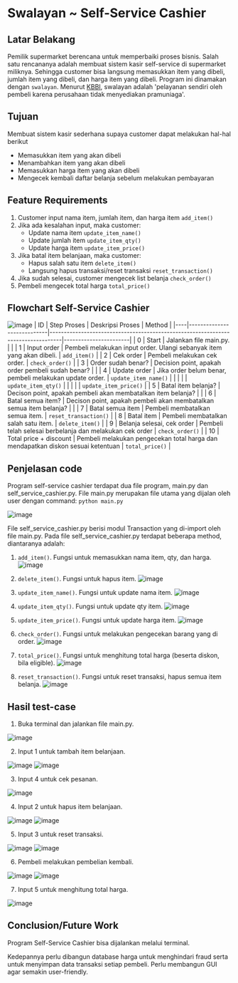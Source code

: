 # Swalayan ~ Self-Service Cashier

## Latar Belakang

Pemilik supermarket berencana untuk memperbaiki proses bisnis. Salah satu rencananya adalah membuat sistem kasir self-service di supermarket miliknya. Sehingga customer bisa langsung memasukkan item yang dibeli, jumlah item yang dibeli, dan harga item yang dibeli. 
Program ini dinamakan dengan `swalayan`. Menurut [KBBI](https://kbbi.kemdikbud.go.id/entri/swalayan), swalayan adalah 'pelayanan sendiri oleh pembeli karena perusahaan tidak menyediakan pramuniaga'.

## Tujuan

Membuat sistem kasir sederhana supaya customer dapat melakukan hal-hal berikut
* Memasukkan item yang akan dibeli
* Menambahkan item yang akan dibeli
* Memasukkan harga item yang akan dibeli
* Mengecek kembali daftar belanja sebelum melakukan pembayaran

## Feature Requirements

1. Customer input nama item, jumlah item, dan harga item `add_item()`
2. Jika ada kesalahan input, maka customer:
   * Update nama item `update_item_name()`
   * Update jumlah item `update_item_qty()`
   * Update harga item `update_item_price()`
3. Jika batal item belanjaan, maka customer:
   * Hapus salah satu item `delete_item()`
   * Langsung hapus transaksi/reset transaksi `reset_transaction()`
4. Jika sudah selesai, customer mengecek list belanja `check_order()`
5. Pembeli mengecek total harga `total_price()`

## Flowchart Self-Service Cashier

![image](https://user-images.githubusercontent.com/119731555/227449740-90fa0a65-7eda-4b9d-843f-5347db851e40.png)
| ID | Step Proses                | Deskripsi Proses                                                                 | Method                |
|----|----------------------------|----------------------------------------------------------------------------------|-----------------------|
| 0  | Start                      | Jalankan file main.py.                                                           |                       |
| 1  | Input order                | Pembeli melakukan input order. Ulangi sebanyak item yang akan dibeli.            | `add_item()`          |
| 2  | Cek order                  | Pembeli melakukan cek order.                                                     | `check_order()`       |
| 3  | Order sudah benar?         | Decision point, apakah order pembeli sudah benar?                                |                       |
| 4  | Update order               | Jika order belum benar, pembeli melakukan update order.                          | `update_item_name()`  |
|    |                            |                                                                                  | `update_item_qty()`   |
|    |                            |                                                                                  | `update_item_price()` |
| 5  | Batal item belanja?        | Decison point, apakah pembeli akan membatalkan item belanja?                     |                       |
| 6  | Batal semua item?          | Decison point, apakah pembeli akan membatalkan semua item belanja?               |                       |
| 7  | Batal semua item           | Pembeli membatalkan semua item.                                                  | `reset_transaction()` |
| 8  | Batal item                 | Pembeli membatalkan salah satu item.                                             | `delete_item()`       |
| 9  | Belanja selesai, cek order | Pembeli telah selesai berbelanja dan melakukan cek order                         | `check_order()`       |
| 10 | Total price + discount     | Pembeli melakukan pengecekan total harga dan mendapatkan diskon sesuai ketentuan | `total_price()`       |

## Penjelasan code

Program self-service cashier terdapat dua file program, main.py dan self_service_cashier.py.
File main.py merupakan file utama yang dijalan oleh user dengan command: `python main.py`

![image](https://user-images.githubusercontent.com/119731555/227688906-3d7e2f4d-101b-443e-9da0-8b0b4c1fde9f.png)



File self_service_cashier.py berisi modul Transaction yang di-import oleh file main.py.
Pada file self_service_cashier.py terdapat beberapa method, diantaranya adalah:
1. `add_item()`. Fungsi untuk memasukkan nama item, qty, dan harga.
![image](https://user-images.githubusercontent.com/119731555/227688924-206ddd60-bf9d-42ba-a594-a547119a3134.png)

2. `delete_item()`. Fungsi untuk hapus item.
![image](https://user-images.githubusercontent.com/119731555/227688942-1bd4e9e8-8eff-4421-9823-67863fe26865.png)

3. `update_item_name()`. Fungsi untuk update nama item.
![image](https://user-images.githubusercontent.com/119731555/227688956-045bb17f-ff3e-4766-857c-91d97e515fbe.png)

4. `update_item_qty()`. Fungsi untuk update qty item.
![image](https://user-images.githubusercontent.com/119731555/227688974-12bf4118-f78b-456e-8fd9-1f076e18c9bf.png)

5. `update_item_price()`. Fungsi untuk update harga item.
![image](https://user-images.githubusercontent.com/119731555/227688995-8254496a-00b1-4471-8820-d0bf79f41437.png)

6. `check_order()`. Fungsi untuk melakukan pengecekan barang yang di order.
![image](https://user-images.githubusercontent.com/119731555/227689014-f8331e02-be9c-414b-89f0-c8827b7d8638.png)

7. `total_price()`. Fungsi untuk menghitung total harga (beserta diskon, bila eligible).
![image](https://user-images.githubusercontent.com/119731555/227689032-42f5142d-d602-43c3-853a-cc3dc0a4025e.png)

8. `reset_transaction()`. Fungsi untuk reset transaksi, hapus semua item belanja.
![image](https://user-images.githubusercontent.com/119731555/227689039-146b07e4-3e93-4f5d-bf90-219ed234b0a6.png)


## Hasil test-case
1. Buka terminal dan jalankan file main.py.

![image](https://user-images.githubusercontent.com/119731555/227689230-690b1250-6b5a-471e-b24f-72f81942f799.png)


2. Input 1 untuk tambah item belanjaan.

![image](https://user-images.githubusercontent.com/119731555/227689337-387d9dfc-a950-49a3-a5d0-1d42c1e4dacf.png)
![image](https://user-images.githubusercontent.com/119731555/227689358-9521c936-d78c-4268-9c16-5ce2514ff13f.png)


3. Input 4 untuk cek pesanan.

![image](https://user-images.githubusercontent.com/119731555/227689388-e9ef7abd-c2d4-431c-9943-7d94fb0811d5.png)


4. Input 2 untuk hapus item belanjaan.

![image](https://user-images.githubusercontent.com/119731555/227689452-b8e30cdf-4d2c-4021-8dd1-95effd52ff34.png)
![image](https://user-images.githubusercontent.com/119731555/227689466-95eb1e8d-230f-447f-b397-2f3a7fe9fc8c.png)


5. Input 3 untuk reset transaksi.

![image](https://user-images.githubusercontent.com/119731555/227689495-8b944466-602e-477d-904b-4b879b487933.png)
![image](https://user-images.githubusercontent.com/119731555/227689508-014c11f0-dd04-484d-836c-e32b3047f136.png)


6. Pembeli melakukan pembelian kembali.

![image](https://user-images.githubusercontent.com/119731555/227689613-28b6caf6-e3b8-422e-824f-e63951e9aa8e.png)
![image](https://user-images.githubusercontent.com/119731555/227689628-c204cd32-ed05-48b5-8b45-d55f29cf902f.png)


7. Input 5 untuk menghitung total harga.

![image](https://user-images.githubusercontent.com/119731555/227689701-918929fb-ab2d-4f2a-a5b2-6e776e2125d3.png)



## Conclusion/Future Work

Program Self-Service Cashier bisa dijalankan melalui terminal.

Kedepannya perlu dibangun database harga untuk menghindari fraud serta untuk menyimpan data transaksi setiap pembeli. 
Perlu membangun GUI agar semakin user-friendly.
